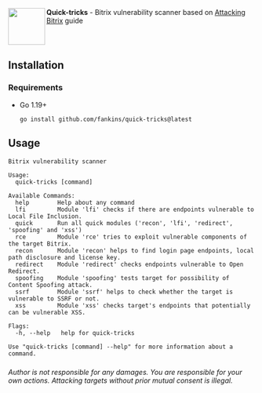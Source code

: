<img src="https://user-images.githubusercontent.com/37074372/207257285-ea661ff2-7d11-48f2-ae3e-5155f83dcd8a.png" align="left" width="75px"/>
<strong>Quick-tricks</strong> - Bitrix vulnerability scanner based on <a href="https://t.me/webpwn/317">Attacking Bitrix</a> guide

<br clear="left"/>

## Installation
### Requirements
* Go 1.19+
  ```
  go install github.com/fankins/quick-tricks@latest
  ```
## Usage
```
Bitrix vulnerability scanner

Usage:
  quick-tricks [command]

Available Commands:
  help        Help about any command
  lfi         Module 'lfi' checks if there are endpoints vulnerable to Local File Inclusion.
  quick       Run all quick modules ('recon', 'lfi', 'redirect', 'spoofing' and 'xss')
  rce         Module 'rce' tries to exploit vulnerable components of the target Bitrix.
  recon       Module 'recon' helps to find login page endpoints, local path disclosure and license key.
  redirect    Module 'redirect' checks endpoints vulnerable to Open Redirect.
  spoofing    Module 'spoofing' tests target for possibility of Content Spoofing attack.
  ssrf        Module 'ssrf' helps to check whether the target is vulnerable to SSRF or not.
  xss         Module 'xss' checks target's endpoints that potentially can be vulnerable XSS.

Flags:
  -h, --help   help for quick-tricks

Use "quick-tricks [command] --help" for more information about a command.
```
###
*Author is not responsible for any damages. You are responsible for your own actions. Attacking targets without prior mutual consent is illegal.*
